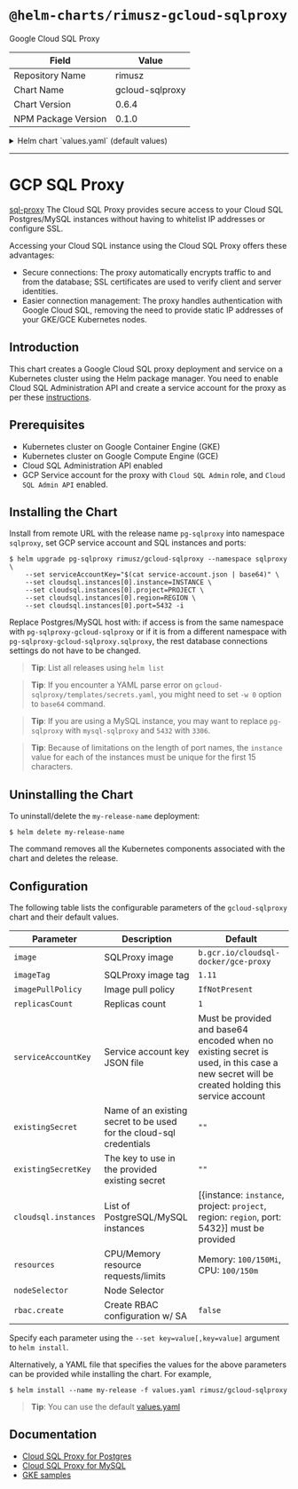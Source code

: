 # `@helm-charts/rimusz-gcloud-sqlproxy`

Google Cloud SQL Proxy

| Field               | Value           |
| ------------------- | --------------- |
| Repository Name     | rimusz          |
| Chart Name          | gcloud-sqlproxy |
| Chart Version       | 0.6.4           |
| NPM Package Version | 0.1.0           |

<details>

<summary>Helm chart `values.yaml` (default values)</summary>

```yaml
## Google Cloud SQL Proxy image
## ref: https://cloud.google.com/sql/docs/mysql/sql-proxy
## ref: https://cloud.google.com/sql/docs/postgres/sql-proxy
image: b.gcr.io/cloudsql-docker/gce-proxy
imageTag: '1.13'

## Specify a imagePullPolicy
## 'Always' if imageTag is 'latest', else set to 'IfNotPresent'
## ref: http://kubernetes.io/docs/user-guide/images/#pre-pulling-images
##
imagePullPolicy: IfNotPresent

## Replicas Set count
replicasCount: 1

## Set the GCP service account key JSON file.
## Service account has access be set to Cloud SQL instances
## the key must be encoded with base64
## e.g. `cat service-account.json | base64`
## only used if no existing secret is specified
##
serviceAccountKey: ''

## Specify an existing secret holding the cloud-sql service account credentials
existingSecret: ''
## The key in the existing secret that stores the credenials
existingSecretKey: ''

## SQL connection settings
##
cloudsql:
  ## PostgreSQL/MySQL instances:
  ## update with your GCP project, the region of your Cloud SQL instance
  ## and the name of your Cloud SQL instance
  ## PostgreSQL port 5432 or MySQL port 3306, or other port you set for your SQL instance.
  ## Use different ports for different instances.
  instances:
    # GCP instance name.
    - instance: 'instance'
      # Optional abbreviation used to override the truncated instance name if the
      # 15 character instance name prefix is not unique for use as a port
      # identifier.
      instanceShortName: ''
      # GCP project where the instance exists.
      project: 'project'
      # GCP region where the instance exists.
      region: 'region'
      # Port number for the proxy to expose for this instance.
      port: 5432

rbac:
  create: false

## Configure resource requests and limits
## ref: http://kubernetes.io/docs/user-guide/compute-resources/
## Resources are commente out as sometimes Memory/CPU limit causes spikes in query times
## https://github.com/GoogleCloudPlatform/cloudsql-proxy/issues/168#issuecomment-394099416
resources: {}
#  requests:
#    cpu: 100m
#    memory: 100Mi
#  limits:
#    memory: 256Mi
#    cpu: 256m

## Node selector
nodeSelector: {}

## Tolerations
tolerations: []

## Affinity
affinity: {}

podDisruptionBudget: |
  maxUnavailable: 1
```

</details>

---

# GCP SQL Proxy

[sql-proxy](https://cloud.google.com/sql/docs/postgres/sql-proxy) The Cloud SQL Proxy provides secure access to your Cloud SQL Postgres/MySQL instances without having to whitelist IP addresses or configure SSL.

Accessing your Cloud SQL instance using the Cloud SQL Proxy offers these advantages:

- Secure connections: The proxy automatically encrypts traffic to and from the database; SSL certificates are used to verify client and server identities.
- Easier connection management: The proxy handles authentication with Google Cloud SQL, removing the need to provide static IP addresses of your GKE/GCE Kubernetes nodes.

## Introduction

This chart creates a Google Cloud SQL proxy deployment and service on a Kubernetes cluster using the Helm package manager.
You need to enable Cloud SQL Administration API and create a service account for the proxy as per these [instructions](https://cloud.google.com/sql/docs/postgres/connect-container-engine).

## Prerequisites

- Kubernetes cluster on Google Container Engine (GKE)
- Kubernetes cluster on Google Compute Engine (GCE)
- Cloud SQL Administration API enabled
- GCP Service account for the proxy with `Cloud SQL Admin` role, and `Cloud SQL Admin API` enabled.

## Installing the Chart

Install from remote URL with the release name `pg-sqlproxy` into namespace `sqlproxy`, set GCP service account and SQL instances and ports:

```console
$ helm upgrade pg-sqlproxy rimusz/gcloud-sqlproxy --namespace sqlproxy \
    --set serviceAccountKey="$(cat service-account.json | base64)" \
    --set cloudsql.instances[0].instance=INSTANCE \
    --set cloudsql.instances[0].project=PROJECT \
    --set cloudsql.instances[0].region=REGION \
    --set cloudsql.instances[0].port=5432 -i
```

Replace Postgres/MySQL host with: if access is from the same namespace with `pg-sqlproxy-gcloud-sqlproxy` or if it is from a different namespace with `pg-sqlproxy-gcloud-sqlproxy.sqlproxy`, the rest database connections settings do not have to be changed.

> **Tip**: List all releases using `helm list`

> **Tip**: If you encounter a YAML parse error on `gcloud-sqlproxy/templates/secrets.yaml`, you might need to set `-w 0` option to `base64` command.

> **Tip**: If you are using a MySQL instance, you may want to replace `pg-sqlproxy` with `mysql-sqlproxy` and `5432` with `3306`.

> **Tip**: Because of limitations on the length of port names, the `instance` value for each of the instances must be unique for the first 15 characters.

## Uninstalling the Chart

To uninstall/delete the `my-release-name` deployment:

```console
$ helm delete my-release-name
```

The command removes all the Kubernetes components associated with the chart and deletes the release.

## Configuration

The following table lists the configurable parameters of the `gcloud-sqlproxy` chart and their default values.

| Parameter            | Description                                                         | Default                                                                                                                                     |
| -------------------- | ------------------------------------------------------------------- | ------------------------------------------------------------------------------------------------------------------------------------------- |
| `image`              | SQLProxy image                                                      | `b.gcr.io/cloudsql-docker/gce-proxy`                                                                                                        |
| `imageTag`           | SQLProxy image tag                                                  | `1.11`                                                                                                                                      |
| `imagePullPolicy`    | Image pull policy                                                   | `IfNotPresent`                                                                                                                              |
| `replicasCount`      | Replicas count                                                      | `1`                                                                                                                                         |
| `serviceAccountKey`  | Service account key JSON file                                       | Must be provided and base64 encoded when no existing secret is used, in this case a new secret will be created holding this service account |
| `existingSecret`     | Name of an existing secret to be used for the cloud-sql credentials | `""`                                                                                                                                        |
| `existingSecretKey`  | The key to use in the provided existing secret                      | `""`                                                                                                                                        |
| `cloudsql.instances` | List of PostgreSQL/MySQL instances                                  | [{instance: `instance`, project: `project`, region: `region`, port: 5432}] must be provided                                                 |
| `resources`          | CPU/Memory resource requests/limits                                 | Memory: `100/150Mi`, CPU: `100/150m`                                                                                                        |
| `nodeSelector`       | Node Selector                                                       |                                                                                                                                             |
| `rbac.create`        | Create RBAC configuration w/ SA                                     | `false`                                                                                                                                     |

Specify each parameter using the `--set key=value[,key=value]` argument to `helm install`.

Alternatively, a YAML file that specifies the values for the above parameters can be provided while installing the chart. For example,

```console
$ helm install --name my-release -f values.yaml rimusz/gcloud-sqlproxy
```

> **Tip**: You can use the default [values.yaml](values.yaml)

## Documentation

- [Cloud SQL Proxy for Postgres](https://cloud.google.com/sql/docs/postgres/sql-proxy)
- [Cloud SQL Proxy for MySQL](https://cloud.google.com/sql/docs/mysql/sql-proxy)
- [GKE samples](https://github.com/GoogleCloudPlatform/container-engine-samples/tree/master/cloudsql)
